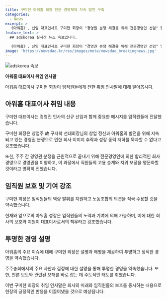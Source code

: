 ```yaml
---
title: 구미현 아워홈 회장 전문 경영체제 지속 발전 구축
categories:
  - News
excerpt: >
  《아워홈》, 신임 대표인사로 구미현 회장이 "경영권 분쟁 해결을 위해 전문경영인 선임" 및 "임직원 보호"를 강조했다. 2016년 이후의 분쟁으로 인한 회사 이미지와 성장 동력 문제에 대한 솔직한 인사말을 통해 사업의 지속 발전을 약속했다. 또한 임직원 보호와 노동조합의 의견 반영을 강조하며 주주들의 안정적인 지위를 보장하는 방침을 제시했다.
feature_text: >
  ## adskorea 실시간 뉴스 속보입니다.

  《아워홈》, 신임 대표인사로 구미현 회장이 "경영권 분쟁 해결을 위해 전문경영인 선임" 및 "임직원 보호"를 강조했다. 2016년 이후의 분쟁으로 인한 회사 이미지와 성장 동력 문제에 대한 솔직한 인사말을 통해 사업의 지속 발전을 약속했다. 또한 임직원 보호와 노동조합의 의견 반영을 강조하며 주주들의 안정적인 지위를 보장하는 방침을 제시했다.
image: 'https://newsdao.kr/res/images/meta/newsdao_breakingnews.jpg'
---
```


<p><img src="https://newsdao.kr/res/images/meta/newsdao_breakingnews.jpg" alt="adskorea 속보" /></p>

<p><b>아워홈 대표이사 취임 인사말</b></p>

<p>아워홈 대표이사 구미현 회장이 임직원들에게 전한 취임 인사말에 대해 알아봅시다.</p>

<h2 data-ke-size="size26">아워홈 대표이사 취임 내용</h2>

<p>구미현 대표이사는 경영진 인사의 신규 선임과 함께 중요한 메시지를 임직원들에 전달했습니다.</p>

<p data-ke-size="size16">구미현 회장은 창업주 故 구자학 선대회장님의 창업 정신과 아워홈의 발전을 위해 지속되고 있는 경영권 분쟁으로 인한 회사 이미지 추락과 성장 동력 저하를 묵과할 수 없다고 강조했습니다.</p>

<p data-ke-size="size16">또한, 주주 간 경영권 분쟁을 근원적으로 끝내기 위해 전문경영인에 의한 합리적인 회사 경영으로 경영권을 이양하고, 이 과정에서 직원들의 고용 승계와 지위 보장을 명문화할 것이라고 명확히 전했습니다.</p>

<h2 data-ke-size="size26">임직원 보호 및 기여 강조</h2>

<p>구미현 회장은 임직원들의 역량 발휘를 지원하고 노동조합의 의견을 적극 수용할 것을 약속했습니다.</p>

<p data-ke-size="size16">현재와 앞으로의 아워홈 성장은 임직원들의 노력과 기여에 의해 가능하며, 이에 대한 회사의 보호와 지원이 대표이사로서의 책무라고 강조했습니다.</p>

<h2 data-ke-size="size26">투명한 경영 설명</h2>

<p>아워홈의 주요 이슈에 대해 구미현 회장은 설명과 해명을 제공하여 투명하고 정직한 경영을 약속했습니다.</p>

<p data-ke-size="size16">주주총회에서의 주요 사안과 결정에 대한 설명을 통해 투명한 경영을 약속했습니다. 또한, 언론 보도와 관련된 오해를 바로 잡는 데 주도적인 태도를 취했습니다.</p>

<p>이번 구미현 회장의 취임 인사말은 회사의 미래와 임직원들의 보호를 중시하는 내용으로 현장의 긍정적인 반응을 이끌어냈을 것으로 예상됩니다.</p>

